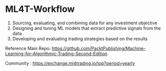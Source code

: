 # ML4T-Workflow

1. Sourcing, evaluating, and combining data for any investment objective
2. Designing and tuning ML models that extract predictive signals from the data
3. Developing and evaluating trading strategies based on the results

Reference Main Repo: 
https://github.com/PacktPublishing/Machine-Learning-for-Algorithmic-Trading-Second-Edition


Community : https://exchange.ml4trading.io/top?period=yearly


